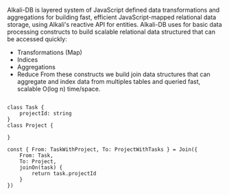 Alkali-DB is layered system of JavaScript defined data transformations and aggregations for building fast, efficient JavaScript-mapped relational data storage, using Alkali's reactive API for entities. Alkali-DB uses for basic data processing constructs to build scalable relational data structured that can be accessed quickly:
* Transformations (Map)
* Indices
* Aggregations
* Reduce
From these constructs we build join data structures that can aggregate and index data from multiples tables and queried fast, scalable O(log n) time/space.


```

class Task {
	projectId: string
}
class Project {

}

const { From: TaskWithProject, To: ProjectWithTasks } = Join({
	From: Task,
	To: Project,
	joinOn(task) {
		return task.projectId
	}
})


```
